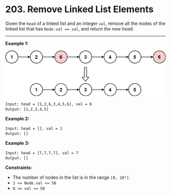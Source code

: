 # 203. Remove Linked List Elements

Given the `head` of a linked list and an integer `val`, remove all the nodes of the linked list that has `Node.val == val`, and return *the new head.*

 
---
**Example 1:**

![image](https://github.com/kevin-the-engi/leetcode-solutions/blob/master/solutions/remove-linked-list-elements/examples/removelinked-list.jpeg)
```
Input: head = [1,2,6,3,4,5,6], val = 6
Output: [1,2,3,4,5]
```

**Example 2:**

```
Input: head = [], val = 1
Output: []
```

**Example 3:**

```
Input: head = [7,7,7,7], val = 7
Output: []
```

**Constraints:**

* The number of nodes in the list is in the range `[0, 10⁴]`.
* `1 <= Node.val <= 50`
* `0 <= val <= 50`
